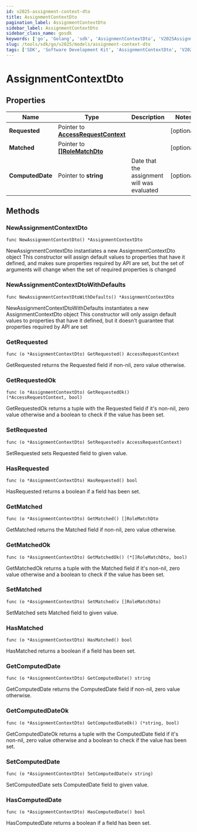 ```yaml
---
id: v2025-assignment-context-dto
title: AssignmentContextDto
pagination_label: AssignmentContextDto
sidebar_label: AssignmentContextDto
sidebar_class_name: gosdk
keywords: ['go', 'Golang', 'sdk', 'AssignmentContextDto', 'V2025AssignmentContextDto'] 
slug: /tools/sdk/go/v2025/models/assignment-context-dto
tags: ['SDK', 'Software Development Kit', 'AssignmentContextDto', 'V2025AssignmentContextDto']
---
```


# AssignmentContextDto

## Properties

Name | Type | Description | Notes
------------ | ------------- | ------------- | -------------
**Requested** | Pointer to [**AccessRequestContext**](access-request-context) |  | [optional] 
**Matched** | Pointer to [**[]RoleMatchDto**](role-match-dto) |  | [optional] 
**ComputedDate** | Pointer to **string** | Date that the assignment will was evaluated | [optional] 

## Methods

### NewAssignmentContextDto

`func NewAssignmentContextDto() *AssignmentContextDto`

NewAssignmentContextDto instantiates a new AssignmentContextDto object
This constructor will assign default values to properties that have it defined,
and makes sure properties required by API are set, but the set of arguments
will change when the set of required properties is changed

### NewAssignmentContextDtoWithDefaults

`func NewAssignmentContextDtoWithDefaults() *AssignmentContextDto`

NewAssignmentContextDtoWithDefaults instantiates a new AssignmentContextDto object
This constructor will only assign default values to properties that have it defined,
but it doesn't guarantee that properties required by API are set

### GetRequested

`func (o *AssignmentContextDto) GetRequested() AccessRequestContext`

GetRequested returns the Requested field if non-nil, zero value otherwise.

### GetRequestedOk

`func (o *AssignmentContextDto) GetRequestedOk() (*AccessRequestContext, bool)`

GetRequestedOk returns a tuple with the Requested field if it's non-nil, zero value otherwise
and a boolean to check if the value has been set.

### SetRequested

`func (o *AssignmentContextDto) SetRequested(v AccessRequestContext)`

SetRequested sets Requested field to given value.

### HasRequested

`func (o *AssignmentContextDto) HasRequested() bool`

HasRequested returns a boolean if a field has been set.

### GetMatched

`func (o *AssignmentContextDto) GetMatched() []RoleMatchDto`

GetMatched returns the Matched field if non-nil, zero value otherwise.

### GetMatchedOk

`func (o *AssignmentContextDto) GetMatchedOk() (*[]RoleMatchDto, bool)`

GetMatchedOk returns a tuple with the Matched field if it's non-nil, zero value otherwise
and a boolean to check if the value has been set.

### SetMatched

`func (o *AssignmentContextDto) SetMatched(v []RoleMatchDto)`

SetMatched sets Matched field to given value.

### HasMatched

`func (o *AssignmentContextDto) HasMatched() bool`

HasMatched returns a boolean if a field has been set.

### GetComputedDate

`func (o *AssignmentContextDto) GetComputedDate() string`

GetComputedDate returns the ComputedDate field if non-nil, zero value otherwise.

### GetComputedDateOk

`func (o *AssignmentContextDto) GetComputedDateOk() (*string, bool)`

GetComputedDateOk returns a tuple with the ComputedDate field if it's non-nil, zero value otherwise
and a boolean to check if the value has been set.

### SetComputedDate

`func (o *AssignmentContextDto) SetComputedDate(v string)`

SetComputedDate sets ComputedDate field to given value.

### HasComputedDate

`func (o *AssignmentContextDto) HasComputedDate() bool`

HasComputedDate returns a boolean if a field has been set.



